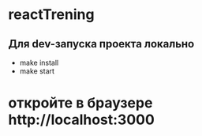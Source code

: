 # reactTrening

## Для dev-запуска проекта локально

- make install
- make start

# откройте в браузере http://localhost:3000